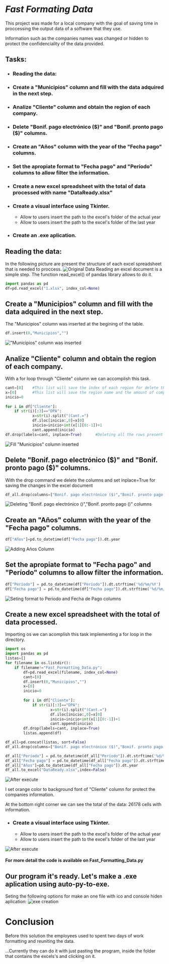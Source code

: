 # ***Fast Formating Data***

This project was made for a local company with the goal of saving time in proccessing the output data of a software that they use. 
                                                      
Information such as the companies names was changed or hidden to protect the confidenciality of the data provided.

## Tasks:
- ### Reading the data:
- ### Create a "Municipios" column and fill with the data adquired in the next step.
- ### Analize "Cliente" column and obtain the region of each company.
- ### Delete "Bonif. pago electrónico (\$)" and "Bonif. pronto pago (\$)" columns.
- ### Create an "Años" column with the year of the "Fecha pago" columns.
- ### Set the apropiate format to "Fecha pago" and "Período" columns to allow filter the information.
- ### Create a new excel spreadsheet with the total of data processed with name "DataReady.xlsx"
- ### Create a visual interface using Tkinter.
    * Allow to users insert the path to the excel's folder of the actual year
    * Allow to users insert the path to the excel's folder of the last year
- ### Create an .exe aplication.

## Reading the data:
In the following picture are present the structure of each excel spreadsheet that is needed to proccess.
![Original Data](img/OriginalData.png)
Reading an excel document is a simple step. The function read_excel() of pandas library allows to do it.
```python
import pandas as pd
df=pd.read_excel("1.xlsx", index_col=None)
```
## Create a "Municipios" column and fill with the data adquired in the next step.
The "Municipios" column was inserted at the begining of the table.
```python
df.insert(0,"Municipios","")
```

!["Municipios" column was inserted](img/InsertedMunicipioscolumn.png)

## Analize "Cliente" column and obtain the region of each company.
With a for loop through "Cliente" column we can accomplish this task.
```python
cant=[0]    #This list will save the index of each region for delete this rows
x=[0]       #This list will save the region name and the amount of companies present in each one
inicio=0    
    
for i in df["Cliente"]:
    if str(i)[:3]=="DPA":
            x=str(i).split("(Cant.=")
            df.iloc[inicio:,0]=x[0]
            inicio=inicio+int(x[1][0:-1])+1
            cant.append(inicio)
df.drop(labels=cant, inplace=True)      #Deleting all the rows present in "Cliente" column that have the region name. The last row of this column is a total of the amount of companies, by this also is deleted.
```

![Fill "Municipios" column inserted](img/FillInsertedMunicipioscolumn.png)


## Delete "Bonif. pago electrónico (\$)" and "Bonif. pronto pago (\$)" columns.
With the drop command we delete the columns and set inplace=True for saving the changes in the excel document

```python
df_all.drop(columns=["Bonif. pago electrónico ($)","Bonif. pronto pago ($)"], inplace=True)
```
![Deleting "Bonif. pago electrónico ($)","Bonif. pronto pago ($)" columns](img/DeletingColumns.png)


## Create an "Años" column with the year of the "Fecha pago" columns.

```python
df["Años"]=pd.to_datetime(df["Fecha pago"]).dt.year
```

![Adding Años Column](img/AddingAñosColumn.png)


## Set the apropiate format to "Fecha pago" and "Período" columns to allow filter the information.
```python
df["Período"] = pd.to_datetime(df["Período"]).dt.strftime('%d/%m/%Y')
df["Fecha pago"] = pd.to_datetime(df["Fecha pago"]).dt.strftime('%d/%m/%Y')
```


![Seting format to Periodo and Fecha de Pago columns](img/FormatPeriodoandFechadePagocolumns.png)

## Create a new excel spreadsheet with the total of data processed.

Importing os we can acomplish this task implementing a for loop in the directory.

```python
import os
import pandas as pd
listas=[]
for filename in os.listdir():
    if filename!="Fast_Formatting_Data.py":
        df=pd.read_excel(filename, index_col=None) 
        cant=[0]
        df.insert(0,"Municipios","")
        x=[0]
        inicio=0
            
        for i in df["Cliente"]:
            if str(i)[:3]=="DPA":
                    x=str(i).split("(Cant.=")
                    df.iloc[inicio:,0]=x[0]
                    inicio=inicio+int(x[1][0:-1])+1
                    cant.append(inicio)
        df.drop(labels=cant, inplace=True)
        listas.append(df)

df_all=pd.concat(listas, sort=False)
df_all.drop(columns=["Bonif. pago electrónico ($)","Bonif. pronto pago ($)"], inplace=True)

df_all["Período"] = pd.to_datetime(df_all["Período"]).dt.strftime('%d/%m/%Y')
df_all["Fecha pago"] = pd.to_datetime(df_all["Fecha pago"]).dt.strftime('%d/%m/%Y')
df_all["Años"]=pd.to_datetime(df_all["Fecha pago"]).dt.year
df_all.to_excel("DataReady.xlsx",index=False)  
```
![After execute](img/After.png)

I set orange color to background font of "Cliente" column for protect the companies information.

At the bottom right corner we can see the total of the data: 26178 cells with information.


- ### Create a visual interface using Tkinter.
    * Allow to users insert the path to the excel's folder of the actual year
    * Allow to users insert the path to the excel's folder of the last year

![After execute](img/tkinter.png)


#### For more detail the code is available on Fast_Formatting_Data.py

## Our program it's ready. Let's make a .exe aplication using auto-py-to-exe.

Seting the following options for make an one file with ico and console hiden aplication:
![exe creation](img/exe.png)


# Conclusion

Before this solution the employees used to spent two days of work formatting and reuniting the data.

...Currently they can do it with just pasting the program, inside the folder that contains the excels's and clicking on it.
